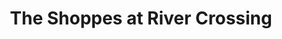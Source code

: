 ---
title: "The Shoppes at River Crossing"
url: /macon/the-shoppes-at-river-crossing/
shop: Einkaufszentrum
---